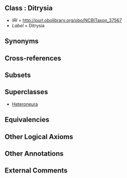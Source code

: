 
## Class : Ditrysia

 * *IRI* = http://purl.obolibrary.org/obo/NCBITaxon_37567
 * *Label* = Ditrysia

## Synonyms


## Cross-references


## Subsets


## Superclasses

 * [Heteroneura](../../NCBITaxon/97/NCBITaxon_41197.md)

## Equivalencies


## Other Logical Axioms


## Other Annotations


## External Comments


